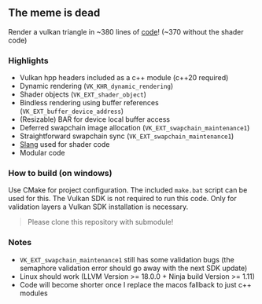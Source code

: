 ## The meme is dead

Render a vulkan triangle in ~380 lines of [code](https://github.com/fknfilewalker/vulkan-triangle-modern/blob/main/src/main.cpp)! (~370 without the shader code) 

### Highlights
* Vulkan hpp headers included as a c++ module (c++20 required)
* Dynamic rendering (`VK_KHR_dynamic_rendering`)
* Shader objects (`VK_EXT_shader_object`)
* Bindless rendering using buffer references (`VK_EXT_buffer_device_address`)
* (Resizable) BAR for device local buffer access
* Deferred swapchain image allocation (`VK_EXT_swapchain_maintenance1`)
* Straightforward swapchain sync (`VK_EXT_swapchain_maintenance1`)
* [Slang](https://github.com/shader-slang/slang) used for shader code
* Modular code

### How to build (on windows)
Use CMake for project configuration. The included `make.bat` script can be used for this. The Vulkan SDK is not required to run this code. Only for validation layers a Vulkan SDK installation is necessary.

> Please clone this repository with submodule!

### Notes
* `VK_EXT_swapchain_maintenance1` still has some validation bugs (the semaphore validation error should go away with the next SDK update)
* Linux should work (LLVM Version >= 18.0.0 + Ninja build Version >= 1.11)
* Code will become shorter once I replace the macos fallback to just c++ modules
